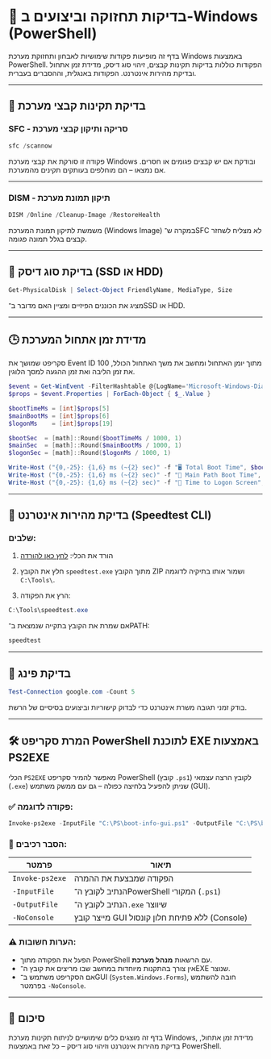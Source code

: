 ﻿
# 🔧 בדיקות תחזוקה וביצועים ב-Windows (PowerShell)

בדף זה מופיעות פקודות שימושיות לאבחון ותחזוקת מערכת Windows באמצעות PowerShell. הפקודות כוללות בדיקות תקינות קבצים, זיהוי סוג דיסק, מדידת זמן אתחול ובדיקת מהירות אינטרנט. הפקודות באנגלית, וההסברים בעברית.

---

## 🧪 בדיקת תקינות קבצי מערכת

### SFC - סריקה ותיקון קבצי מערכת

```powershell
sfc /scannow
```

פקודה זו סורקת את קבצי מערכת Windows ובודקת אם יש קבצים פגומים או חסרים. אם נמצאו – הם מוחלפים בעותקים תקינים מהמערכת.

---

### DISM - תיקון תמונת מערכת

```powershell
DISM /Online /Cleanup-Image /RestoreHealth
```

משמשת לתיקון תמונת המערכת (Windows Image) במקרה ש־SFC לא מצליח לשחזר קבצים בגלל תמונה פגומה.

---

## 💽 בדיקת סוג דיסק (SSD או HDD)

```powershell
Get-PhysicalDisk | Select-Object FriendlyName, MediaType, Size
```

מציג את הכוננים הפיזיים ומציין האם מדובר ב־SSD או HDD.

---

## 🕒 מדידת זמן אתחול המערכת

סקריפט שמושך את Event ID 100 מתוך יומן האתחול ומחשב את משך האתחול הכולל, את זמן הליבה ואת זמן ההגעה למסך הלוגין.

```powershell
$event = Get-WinEvent -FilterHashtable @{LogName='Microsoft-Windows-Diagnostics-Performance/Operational'; Id=100} -MaxEvents 1
$props = $event.Properties | ForEach-Object { $_.Value }

$bootTimeMs = [int]$props[5]
$mainBootMs = [int]$props[6]
$logonMs    = [int]$props[19]

$bootSec  = [math]::Round($bootTimeMs / 1000, 1)
$mainSec  = [math]::Round($mainBootMs / 1000, 1)
$logonSec = [math]::Round($logonMs / 1000, 1)

Write-Host ("{0,-25}: {1,6} ms (~{2} sec)" -f "🖥️ Total Boot Time", $bootTimeMs, $bootSec)
Write-Host ("{0,-25}: {1,6} ms (~{2} sec)" -f "🔄 Main Path Boot Time", $mainBootMs, $mainSec)
Write-Host ("{0,-25}: {1,6} ms (~{2} sec)" -f "🔐 Time to Logon Screen", $logonMs, $logonSec)
```

---

## 📶 בדיקת מהירות אינטרנט (Speedtest CLI)

### שלבים:

1. הורד את הכלי:
   [לחץ כאן להורדה](https://install.speedtest.net/app/cli/ookla-speedtest-1.2.0-win64.zip)

2. חלץ את הקובץ `speedtest.exe` מתוך הקובץ ZIP ושמור אותו בתיקיה לדוגמה `C:\Tools\`.

3. הרץ את הפקודה:
```powershell
C:\Tools\speedtest.exe
```

אם שמרת את הקובץ בתקייה שנמצאת ב־PATH:
```powershell
speedtest
```

---

## 🧩 בדיקת פינג

```powershell
Test-Connection google.com -Count 5
```

בודק זמני תגובה משרת אינטרנט כדי לבדוק קישוריות וביצועים בסיסיים של הרשת.

---

## 🛠️ המרת סקריפט PowerShell לתוכנת EXE באמצעות PS2EXE

הכלי `PS2EXE` מאפשר להמיר סקריפט PowerShell (קובץ `.ps1`) לקובץ הרצה עצמאי (`.exe`) שניתן להפעיל בלחיצה כפולה – גם עם ממשק משתמש (GUI).

### ✅ פקודה לדוגמה:

```powershell
Invoke-ps2exe -InputFile "C:\PS\boot-info-gui.ps1" -OutputFile "C:\PS\boot-info.exe" -NoConsole
```

### 🧾 הסבר רכיבים:

| פרמטר                | תיאור                                                             |
|-----------------------|--------------------------------------------------------------------|
| `Invoke-ps2exe`       | הפקודה שמבצעת את ההמרה                                            |
| `-InputFile`          | הנתיב לקובץ ה־PowerShell המקורי (`.ps1`)                          |
| `-OutputFile`         | הנתיב לקובץ ה־`.exe` שיווצר                                       |
| `-NoConsole`          | מייצר קובץ GUI ללא פתיחת חלון קונסול (Console)                   |

### ⚠️ הערות חשובות:

- הפעל את הפקודה מתוך PowerShell עם הרשאות **מנהל מערכת**.
- אין צורך בהתקנות מיוחדות במחשב שבו מריצים את קובץ ה־EXE שנוצר.
- אם הסקריפט משתמש ב־GUI (`System.Windows.Forms`), חובה להשתמש בפרמטר `-NoConsole`.

---

## 📝 סיכום

בדף זה מוצגים כלים שימושיים לניתוח תקינות מערכת Windows, מדידת זמן אתחול, בדיקת מהירות אינטרנט וזיהוי סוג דיסק – כל זאת באמצעות PowerShell.

